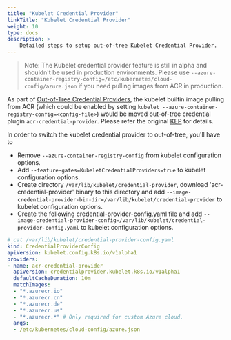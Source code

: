 ```yaml
---
title: "Kubelet Credential Provider"
linkTitle: "Kubelet Credential Provider"
weight: 10
type: docs
description: >
    Detailed steps to setup out-of-tree Kubelet Credential Provider.
---
```


> Note: The Kubelet credential provider feature is still in alpha and shouldn't be used in production environments. Please use `--azure-container-registry-config=/etc/kubernetes/cloud-config/azure.json` if you need pulling images from ACR in production.

As part of [Out-of-Tree Credential Providers](https://github.com/kubernetes/enhancements/tree/master/keps/sig-cloud-provider/2133-out-of-tree-credential-provider), the kubelet builtin image pulling from ACR (which could be enabled by setting `kubelet --azure-container-registry-config=<config-file>`) would be moved out-of-tree credential plugin `acr-credential-provider`. Please refer the original [KEP](https://github.com/kubernetes/enhancements/tree/master/keps/sig-cloud-provider/2133-out-of-tree-credential-provider) for details.

In order to switch the kubelet credential provider to out-of-tree, you'll have to

* Remove  `--azure-container-registry-config` from kubelet configuration options.
* Add `--feature-gates=KubeletCredentialProviders=true` to kubelet configuration options.
* Create directory `/var/lib/kubelet/credential-provider`, download 'acr-credential-provider' binary to this directory and add `--image-credential-provider-bin-dir=/var/lib/kubelet/credential-provider` to kubelet configuration options.
* Create the following credential-provider-config.yaml file and add `--image-credential-provider-config=/var/lib/kubelet/credential-provider-config.yaml` to kubelet configuration options.

```yaml
# cat /var/lib/kubelet/credential-provider-config.yaml
kind: CredentialProviderConfig
apiVersion: kubelet.config.k8s.io/v1alpha1
providers:
- name: acr-credential-provider
  apiVersion: credentialprovider.kubelet.k8s.io/v1alpha1
  defaultCacheDuration: 10m
  matchImages:
  - "*.azurecr.io"
  - "*.azurecr.cn"
  - "*.azurecr.de"
  - "*.azurecr.us"
  - "*.azurecr.*" # Only required for custom Azure cloud.
  args:
  - /etc/kubernetes/cloud-config/azure.json
```

